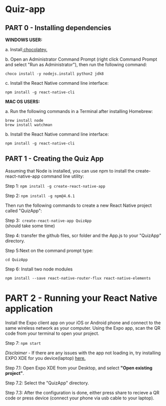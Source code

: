 # Quiz-app
## PART 0 - Installing dependencies 

**WINDOWS USER:** <br/>

a. Install<a href="https://chocolatey.org/install"> chocolatey. <a/> <br/>
 
b. Open an Administrator Command Prompt (right click Command Prompt and select "Run as Administrator"), then run the following command: <br/>

```choco install -y nodejs.install python2 jdk8``` 

c. Install the React Native command line interface: <br/>

```npm install -g react-native-cli```

**MAC OS USERS:**  <br/>

a. Run the following commands in a Terminal after installing Homebrew: <br/>

```brew install node``` <br/>
```brew install watchman```

b. Install the React Native command line interface: <br/>

```npm install -g react-native-cli```

## PART 1 - Creating the Quiz App 
Assuming that Node is installed, you can use npm to install the create-react-native-app command line utility: <br/>

Step 1: ```npm install -g create-react-native-app``` <br/>

Step 2: ```npm install -g npm@4.6.1``` <br/>

Then run the following commands to create a new React Native project called "QuizApp": 

Step 3:``` create-react-native-app QuizApp``` <br/> 
(should take some time) <br/>

Step 4: transfer the github files, scr folder and the App.js to your "QuizApp" directory. <br/>

Step 5:Next on the command prompt type: <br/>

 ```cd QuizApp``` 

Step 6: Install two node modules <br/>

```npm install --save react-native-router-flux react-native-elements```

# PART 2 - Running your React Native application

Install the Expo client app on your iOS or Android phone and connect to the same wireless network as your computer. Using the Expo app, scan the QR code from your terminal to open your project. <br/>

Step 7: ```npm start``` <br/>

*Disclaimer* - If there are any issues with the app not loading in, try installing EXPO XDE for you device(laptop) <a href="https://docs.expo.io/versions/latest/introduction/installation.html "> here. <a/> <br/>

Step 7.1: Open Expo XDE from your Desktop, and select  **"Open existing project"**. <br/>

Step 7.2: Select the "QuizApp" directory. <br/>

Step 7.3: After the configuration is done, either press share to recieve a QR code or press device (connect your phone via usb cable to your laptop). <br/> 



